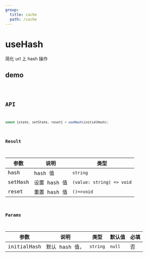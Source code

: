 ```yaml
---
group:
  title: cache
  path: /cache
---
```


# useHash

简化 url 上 hash 操作

## demo

<code src="./Demo/index.tsx"/>

## API

```typescript
const [state, setState, reset] = useHash(initialHash);

```

### Result

| **参数** | **说明**     | **类型**                  |
| -------- | ------------ | ------------------------- |
| hash     | hash 值      | `string`                  |
| setHash  | 设置 hash 值 | `(value: string) => void` |
| reset    | 重置 hash 值 | `()=>void`                |

### Params

| **参数**    | **说明**       | **类型** | **默认值** | 必填 |
| ----------- | -------------- | -------- | ---------- | ---- |
| initialHash | 默认 hash 值， | `string` | `null`     | 否   |
